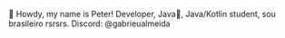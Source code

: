 👋 Howdy, my name is Peter! Developer, Java🧡, Java/Kotlin student, sou brasileiro rsrsrs. Discord: @gabrieualmeida
<!---
XzlomyBr/XzlomyBr is a ✨ special ✨ repository because its `README.md` (this file) appears on your GitHub profile.
You can click the Preview link to take a look at your changes.
--->
